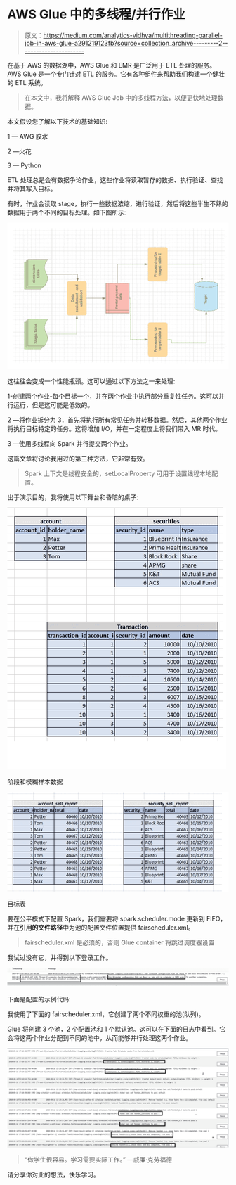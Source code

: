# AWS Glue 中的多线程/并行作业

> 原文：<https://medium.com/analytics-vidhya/multithreading-parallel-job-in-aws-glue-a291219123fb?source=collection_archive---------2----------------------->

在基于 AWS 的数据湖中，AWS Glue 和 EMR 是广泛用于 ETL 处理的服务。AWS Glue 是一个专门针对 ETL 的服务。它有各种组件来帮助我们构建一个健壮的 ETL 系统。

> 在本文中，我将解释 AWS Glue Job 中的多线程方法，以便更快地处理数据。

本文假设您了解以下技术的基础知识:

1 — AWG 胶水

2 —火花

3 — Python

ETL 处理总是会有数据争论作业，这些作业将读取暂存的数据、执行验证、查找并将其写入目标。

有时，作业会读取 stage，执行一些数据浓缩，进行验证，然后将这些半生不熟的数据用于两个不同的目标处理。如下图所示:

![](img/2dfcbcdb2c80501ea503ba30fc6ba25c.png)

这往往会变成一个性能瓶颈。这可以通过以下方法之一来处理:

1-创建两个作业-每个目标一个，并在两个作业中执行部分重复性任务。这可以并行运行，但是这可能是低效的。

2 —将作业拆分为 3，首先将执行所有常见任务并转移数据。然后，其他两个作业将执行目标特定的任务。这将增加 I/O，并在一定程度上将我们带入 MR 时代。

3 —使用多线程向 Spark 并行提交两个作业。

这篇文章将讨论我用过的第三种方法，它非常有效。

> Spark 上下文是线程安全的，setLocalProperty 可用于设置线程本地配置。

出于演示目的，我将使用以下舞台和昏暗的桌子:

![](img/1b602bcad5e26e04cb97110a26442064.png)

阶段和模糊样本数据

![](img/fe7d9ec358649ef38fedf345064502a5.png)

目标表

要在公平模式下配置 Spark，我们需要将 spark.scheduler.mode 更新到 FIFO，并在**引用的文件路径**中为池的配置文件位置提供 fairscheduler.xml。

> fairscheduler.xml 是必须的，否则 Glue container 将跳过调度器设置

我试过没有它，并得到以下登录工作。

![](img/abf5945da700168aa1fdd6d0f5bd1e76.png)

下面是配置的示例代码:

我使用了下面的 fairscheduler.xml，它创建了两个不同权重的池(队列)。

Glue 将创建 3 个池，2 个配置池和 1 个默认池。这可以在下面的日志中看到。它会将这两个作业分配到不同的池中，从而能够并行处理这两个作业。

![](img/1a510c17b6bb8c26fa76e1b2ba2f5d99.png)

> “做学生很容易。学习需要实际工作。”
> —威廉·克劳福德

请分享你对此的想法，快乐学习。